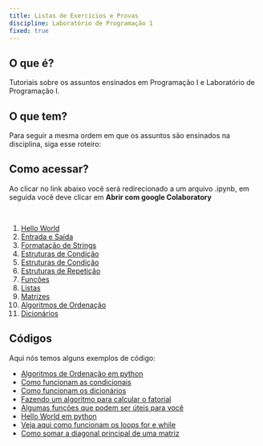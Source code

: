 ```yaml
---
title: Listas de Exercícios e Provas
discipline: Laboratório de Programação 1
fixed: true
---
```

## O que é?

Tutoriais sobre os assuntos ensinados em Programação I e Laboratório de Programação I.

## O que tem?
Para seguir a mesma ordem em que os assuntos são ensinados na disciplina, siga esse roteiro:

## Como acessar?
Ao clicar no link abaixo você será redirecionado a um arquivo .ipynb, em seguida você deve clicar em **Abrir com google Colaboratory**

<br>

1. <a href="https://drive.google.com/file/d/1uVQtYpJNBrdkJBKrEeOmHDBbO4uw7zZY/view?usp=sharing" target="_blank" rel="noopener noreferrer">Hello World</a>
2. <a href="https://drive.google.com/file/d/1wNif6aEEXKoxc3Oe3OiawOQ434yh4cJF/view?usp=sharing" target="_blank">Entrada e Saída</a>
3. <a href="https://drive.google.com/file/d/1wWIwAy3L3J8i5rjeIObrmL8C2HJNSP8_/view?usp=sharing" target="_blank">Formatação de Strings</a>
4. <a href="https://drive.google.com/file/d/1fOwDKR0hWsOOj0eR6tjOnQXxtfr7CDT7/view?usp=sharing" target="_blank">Estruturas de Condição</a>
5. <a href="https://drive.google.com/file/d/1fOwDKR0hWsOOj0eR6tjOnQXxtfr7CDT7/view?usp=sharing" target="_blank">Estruturas de Condição</a>
6. <a href="https://drive.google.com/file/d/1cp3iY7CRcszYf-UKYTvHiN1b_kPAfvet/view?usp=sharing" target="_blank">Estruturas de Repetição</a> 
7. <a href="https://drive.google.com/file/d/1L_vaa20F2xbpmqX5qCrqdH0IkghpOdQQ/view?usp=sharing" target="_blank">Funções</a>
8. <a href="https://drive.google.com/file/d/1ez61VqPCai8KMtkLVNhEBDzRnUqGBRW7/view?usp=sharing" target="_blank">Listas</a>
9. <a href="https://drive.google.com/file/d/1lzsumY1vZ0cLVU50BQveHqzRS6vNL79c/view?usp=sharing" target="_blank">Matrizes</a>
10. <a href="https://drive.google.com/file/d/1VwB5Ryc2w2pZ6j74RNmZowhx0ABOQL9k/view?usp=sharing" target="_blank">Algoritmos de Ordenação</a>
11. <a href="https://drive.google.com/file/d/1BmbMYM8dYE2HwwC2Pd0EPDIcn5P06RIw/view?usp=sharing" target="_blank">Dicionários</a>



## Códigos

Aqui nós temos alguns exemplos de código:
- [Algoritmos de Ordenação em python](/posts/algoritmos-ordenacao-lp1)
- [Como funcionam as condicionais](/posts/algoritmos-condicionais-lp1)
- [Como funcionam os dicionários](/posts/algoritmos-dicionarios-lp1)
- [Fazendo um algoritmo para calcular o fatorial](/posts/algoritmos-fatorial-lp1)
- [Algumas funções que podem ser úteis para você](/posts/algorimos-funcoes-uteis-lp1)
- [Hello World em python](/posts/algoritmos-hello-world-lp1)
- [Veja aqui como funcionam os loops for e while](/posts/algoritmos-loops-lp1)
- [Como somar a diagonal principal de uma matriz](/posts/algoritmos-soma-diagonal-lp1)
